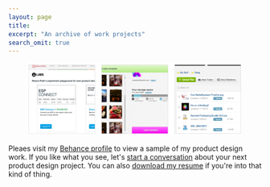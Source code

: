 ```yaml
---
layout: page
title:
excerpt: "An archive of work projects"
search_omit: true
---
```



<figure>
	<a href="http://www.behance.net/ncasares"><img src="/images/work.png" alt="Nickolaus Casares - Product Design"></a>
</figure>

Pleaes visit my [Behance profile](http://www.behance.net/ncasares) to view a sample of my product design work. If you like what you see, let's [start a conversation](mailto:ncasares@gmail.com) about your next product design project. You can also [download my resume](https://www.dropbox.com/s/cuqjlqswancy4c5/nick-casares-resume.pdf?dl=0) if you're into that kind of thing.

<!-- 
<ul class="post-list">
{% for post in site.categories.work %} 
  <li><article><a href="{{ site.url }}{{ post.url }}">{{ post.title }} <span class="entry-date"><time datetime="{{ post.date | date_to_xmlschema }}">{{ post.date | date: "%B %d, %Y" }}</time></span>{% if post.excerpt %} <span class="excerpt">{{ post.excerpt | remove: '\[ ... \]' | remove: '\( ... \)' | markdownify | strip_html | strip_newlines | escape_once }}</span>{% endif %}</a></article></li>
{% endfor %}
</ul> -->
